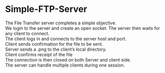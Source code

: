 # Simple-FTP-Server

The File Transfer server completes a simple objective.  
We login to the server and create an open socket. The server then waits for any client to connect.  
The client logs in and connects to the server host and port.   
Client sends confirmation for the file to be sent.  
Server sends a .png to the client’s local directory.  
Client confirms receipt of the file  
The connection is then closed on both Server and client side.   
The server can handle multiple clients during one session.  
